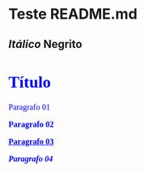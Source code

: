 # Teste README.md #

## *Itálico* **Negrito**

  <FONT size=3 face="Tahoma" color="blue">
<H1>Título</H1>
<p> Paragrafo 01</p>
<p><b> Paragrafo 02</b></p>
<p><u><b> Paragrafo 03</b></u></p>
<p><i><b> Paragrafo 04</i><b/></p>
